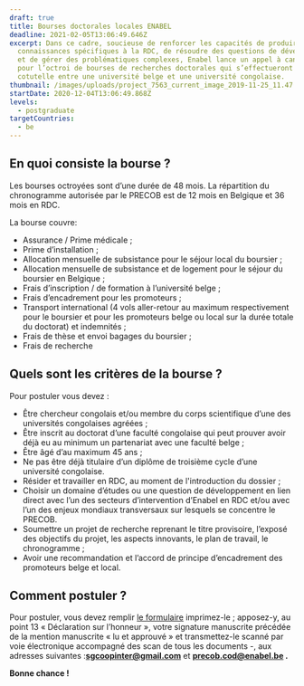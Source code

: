 ```yaml
---
draft: true
title: Bourses doctorales locales ENABEL
deadline: 2021-02-05T13:06:49.646Z
excerpt: Dans ce cadre, soucieuse de renforcer les capacités de produire des
  connaissances spécifiques à la RDC, de résoudre des questions de développement
  et de gérer des problématiques complexes, Enabel lance un appel à candidatures
  pour l’octroi de bourses de recherches doctorales qui s’effectueront en
  cotutelle entre une université belge et une université congolaise.
thumbnail: /images/uploads/project_7563_current_image_2019-11-25_11.47.44.jpg
startDate: 2020-12-04T13:06:49.868Z
levels:
  - postgraduate
targetCountries:
  - be
---
```

## En quoi consiste la bourse ?

Les bourses octroyées sont d’une durée de 48 mois. La répartition du chronogramme autorisée par le PRECOB est de 12 mois en Belgique et 36 mois en RDC.

La bourse couvre: 

* Assurance / Prime médicale ;
* Prime d’installation ;
* Allocation mensuelle de subsistance pour le séjour local du boursier ;
* Allocation mensuelle de subsistance et de logement pour le séjour du boursier en Belgique ;
* Frais d’inscription / de formation à l’université belge ;
* Frais d’encadrement pour les promoteurs ;
* Transport international (4 vols aller-retour au maximum respectivement pour le boursier et pour les promoteurs belge ou local sur la durée totale du doctorat) et indemnités ;
* Frais de thèse et envoi bagages du boursier ;
* Frais de recherche

## Quels sont les critères de la bourse ?

Pour postuler vous devez : 

* Être chercheur congolais et/ou membre du corps scientifique d’une des universités congolaises agréées ;
* Être inscrit au doctorat d’une faculté congolaise qui peut prouver avoir déjà eu au minimum un partenariat avec une faculté belge ;
* Être âgé d’au maximum 45 ans ;
* Ne pas être déjà titulaire d’un diplôme de troisième cycle d’une université congolaise.
* Résider et travailler en RDC, au moment de l'introduction du dossier ;
* Choisir un domaine d’études ou une question de développement en lien direct avec l’un des secteurs d’intervention d’Enabel en RDC et/ou avec l’un des enjeux mondiaux transversaux sur lesquels se concentre le PRECOB.
* Soumettre un projet de recherche reprenant le titre provisoire, l’exposé des objectifs du projet, les aspects innovants, le plan de travail, le chronogramme ;
* Avoir une recommandation et l’accord de principe d’encadrement des promoteurs belge et local.

## Comment postuler ?

Pour postuler, vous devez remplir [le formulaire](https://ee.humanitarianresponse.info/x/a3m6MBVA) imprimez-le ; apposez-y, au point 13 « Déclaration sur l’honneur », votre signature manuscrite précédée de la mention manuscrite « lu et approuvé » et transmettez-le scanné par voie électronique accompagné des scan de tous les documents -, aux adresses suivantes :**[sgcoopinter@gmail.com](mailto:sgcoopinter@gmail.com)** et **[precob.cod@enabel.be](mailto:precob.cod@enabel.be) .** 

**Bonne chance !**